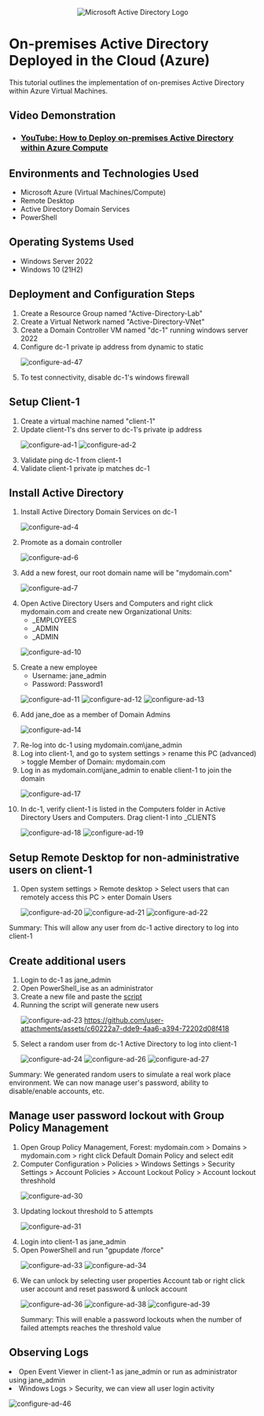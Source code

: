 <p align="center">
<img src="https://i.imgur.com/pU5A58S.png" alt="Microsoft Active Directory Logo"/>
</p>

<h1>On-premises Active Directory Deployed in the Cloud (Azure)</h1>
This tutorial outlines the implementation of on-premises Active Directory within Azure Virtual Machines.<br />


<h2>Video Demonstration</h2>

- ### [YouTube: How to Deploy on-premises Active Directory within Azure Compute](https://www.youtube.com)

<h2>Environments and Technologies Used</h2>

- Microsoft Azure (Virtual Machines/Compute)
- Remote Desktop
- Active Directory Domain Services
- PowerShell

<h2>Operating Systems Used </h2>

- Windows Server 2022
- Windows 10 (21H2)

<h2>Deployment and Configuration Steps</h2>
<ol>
  <li>Create a Resource Group named "Active-Directory-Lab"</li>
  <li>Create a Virtual Network named "Active-Directory-VNet"</li>
  <li>Create a Domain Controller VM named "dc-1" running windows server 2022</li>
  <li>Configure dc-1 private ip address from dynamic to static

![configure-ad-47](https://github.com/user-attachments/assets/b78fb7fb-fd18-446d-9d97-5b2a51258924)
  </li>
  <li>To test connectivity, disable dc-1's windows firewall
  </li>
</ol>

<h2>Setup Client-1</h2>
<ol>
  <li>Create a virtual machine named "client-1"</li>
  <li>Update client-1's dns server to dc-1's private ip address
    
   ![configure-ad-1](https://github.com/user-attachments/assets/f1431541-f4de-43c7-867e-343bf132ac9b)
  ![configure-ad-2](https://github.com/user-attachments/assets/59e477ba-ee1f-4473-8575-29f34055921f)
  </li>
  <li>Validate ping dc-1 from client-1</li>
  <li>Validate client-1 private ip matches dc-1</li>
</ol>

<h2>Install Active Directory</h2>
<ol>
  <li>Install Active Directory Domain Services on dc-1
    
  ![configure-ad-4](https://github.com/user-attachments/assets/1c671527-292b-4cd4-88f3-cf1493ea785d)
  </li>
  <li>Promote as a domain controller
    
![configure-ad-6](https://github.com/user-attachments/assets/740ad678-a9db-4d8a-b863-3584d8336e08)
  </li>
  <li>Add a new forest, our root domain name will be "mydomain.com"
    
  ![configure-ad-7](https://github.com/user-attachments/assets/b910c15e-08d7-465d-b9fa-b27d815acf4b)
  </li>
  <li>Open Active Directory Users and Computers and right click mydomain.com and create new Organizational Units:
  <ul>
    <li>_EMPLOYEES</li>
    <li>_ADMIN</li>
    <li>_ADMIN</li>
  </ul>
    
  ![configure-ad-10](https://github.com/user-attachments/assets/7a8aae16-8b4d-4eaf-845a-73ef48f1d551)
  </li>
  <li>Create a new employee
  <ul>
    <li>Username: jane_admin</li>    
    <li>Password: Password1</li>    
  </ul>
    
  ![configure-ad-11](https://github.com/user-attachments/assets/c450bc8a-82b0-41f3-8384-c137e5a8ef4a)
  ![configure-ad-12](https://github.com/user-attachments/assets/558f1fda-0b87-414c-a5ca-928f0ef1ae55)
  ![configure-ad-13](https://github.com/user-attachments/assets/43313c34-9220-4cf8-8edf-ace367186f41)
  </li>
  <li>Add jane_doe as a member of Domain Admins
  
  ![configure-ad-14](https://github.com/user-attachments/assets/a158f8bb-3320-459d-af0d-3fc093c8a5c6)
  </li>
  <li>Re-log into dc-1 using mydomain.com\jane_admin</li>
  <li>Log into client-1, and go to system settings > rename this PC (advanced) > toggle Member of Domain: mydomain.com</li>
  <li>Log in as mydomain.com\jane_admin to enable client-1 to join the domain
  
  ![configure-ad-17](https://github.com/user-attachments/assets/8ce34647-edfb-4827-b9fb-bbed0f25e316)
  </li>
  <li>In dc-1, verify client-1 is listed in the Computers folder in Active Directory Users and Computers. Drag client-1 into _CLIENTS
    
  ![configure-ad-18](https://github.com/user-attachments/assets/550ed021-dfb3-475a-9431-5363c0f27f97)
  ![configure-ad-19](https://github.com/user-attachments/assets/ade6ab89-e4e3-4560-9da7-5402dad9637c)
  </li>
</ol>

<h2>Setup Remote Desktop for non-administrative users on client-1</h2>
<ol>
  <li>Open system settings > Remote desktop > Select users that can remotely access this PC > enter Domain Users
    
![configure-ad-20](https://github.com/user-attachments/assets/96111507-55a2-4a8d-a0bd-ea672fd958bc)
![configure-ad-21](https://github.com/user-attachments/assets/7e6e3285-8ba4-4675-97c3-7199031ce271)
![configure-ad-22](https://github.com/user-attachments/assets/84a16f9e-e6b4-46b6-a17c-be2b94018310)
  </li>
</ol>

<p>Summary: This will allow any user from dc-1 active directory to log into client-1</p>

<h2>Create additional users</h2>
<ol>
  <li>Login to dc-1 as jane_admin</li>
  <li>Open PowerShell_ise as an administrator</li>
  <li>Create a new file and paste the <a href="https://github.com/joshmadakor1/AD_PS/blob/master/Generate-Names-Create-Users.ps1">script</a>
  </li>
  <li>Running the script will generate new users
    
![configure-ad-23](https://github.com/user-attachments/assets/d4a7bdad-f00c-4475-91d4-15c2429c3d2c)
https://github.com/user-attachments/assets/c60222a7-dde9-4aa6-a394-72202d08f418
  </li>
  <li>Select a random user from dc-1 Active Directory to log into client-1
  
![configure-ad-24](https://github.com/user-attachments/assets/416f5653-2a73-4a8f-a906-158ea0f22351)
![configure-ad-26](https://github.com/user-attachments/assets/a6215049-5975-42f6-a093-d0189298b2d6)
![configure-ad-27](https://github.com/user-attachments/assets/be9fd835-6ac3-4b0b-bd99-3b3367d1aea3)
  </li>
</ol>
<p>Summary: We generated random users to simulate a real work place environment. We can now manage user's password, ability to disable/enable accounts, etc.</p>

<h2>Manage user password lockout with Group Policy Management</h2>
<ol>
  <li>Open Group Policy Management, Forest: mydomain.com > Domains > mydomain.com > right click Default Domain Policy and select edit</li>
<li>Computer Configuration > Policies > Windows Settings > Security Settings > Account Policies > Account Lockout Policy > Account lockout threshhold

![configure-ad-30](https://github.com/user-attachments/assets/1bfff9c3-9a74-4c97-b9cd-5257bdbdc541)
</li>
<li>Updating lockout threshold to 5 attempts

![configure-ad-31](https://github.com/user-attachments/assets/46ae407e-96de-4a1c-adff-04495ac01530)
</li>
<li>Login into client-1 as jane_admin</li>
<li>Open PowerShell and run "gpupdate /force"
  
![configure-ad-33](https://github.com/user-attachments/assets/d4e6fc23-f864-4d68-8688-6cee03c1edba)
![configure-ad-34](https://github.com/user-attachments/assets/c956368f-5a69-463b-85b9-08645a142c29)

</li>
<li>We can unlock by selecting user properties Account tab or right click user account and reset password & unlock account
  
![configure-ad-36](https://github.com/user-attachments/assets/7d6f4e37-c183-40df-8ea8-5892814673a4)
![configure-ad-38](https://github.com/user-attachments/assets/374e65fd-57c1-4e99-af67-c2eafa5c6cd2)
![configure-ad-39](https://github.com/user-attachments/assets/726dfc75-57ab-452a-8a3b-e00efff12cc8)
</li>

<p>Summary: This will enable a password lockouts when the number of failed attempts reaches the threshold value</p>
</ol>

<h2>Observing Logs</h2>
<li>Open Event Viewer in client-1 as jane_admin or run as administrator using jane_admin</li>
<li>Windows Logs > Security, we can view all user login activity
  
![configure-ad-46](https://github.com/user-attachments/assets/1d1b4574-7663-4409-a8b0-cc879c77daa4)
</li>
